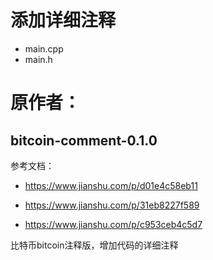 # 添加详细注释

* main.cpp
* main.h

# 原作者：

## bitcoin-comment-0.1.0

参考文档：

* https://www.jianshu.com/p/d01e4c58eb11

* https://www.jianshu.com/p/31eb8227f589

* https://www.jianshu.com/p/c953ceb4c5d7


比特币bitcoin注释版，增加代码的详细注释
